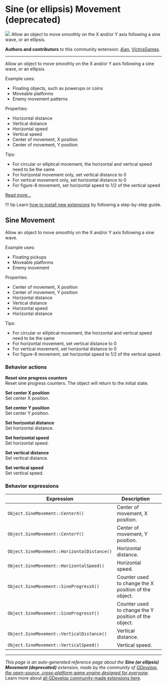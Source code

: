 # Sine (or ellipsis) Movement (deprecated)

<img src="https://resources.gdevelop-app.com/assets/Icons/sine-wave.svg" class="extension-icon"></img>
Allow an object to move smoothly on the X and/or Y axis following a sine wave, or an ellipsis.

**Authors and contributors** to this community extension: [4ian](https://gd.games/4ian), [VictrisGames](https://gd.games/VictrisGames).

---

Allow an object to move smoothly on the X and/or Y axis following a sine wave, or an ellipsis.


Example uses:

- Floating objects, such as powerups or coins
- Moveable platforms
- Enemy movement patterns

Properties:

- Horizontal distance
- Vertical distance
- Horizontal speed
- Vertical speed
- Center of movement, X position
- Center of movement, Y position

Tips:

- For circular or elliptical movement, the horizontal and vertical speed need to be the same
- For horizontal movement only, set vertical distance to 0
- For vertical movement only, set horizontal distance to 0
- For figure-8 movement, set horizontal speed to 1/2 of the vertical speed

[Read more...](https://victrisgames.itch.io/extension-sinemovement-and-deptheffect)

!!! tip
    Learn [how to install new extensions](/gdevelop5/extensions/search) by following a step-by-step guide.



## Sine Movement 

Allow an object to move smoothly on the X and/or Y axis following a sine wave.

Example uses:
- Floating pickups
- Moveable platforms
- Enemy movement

Properties:
- Center of movement, X position
- Center of movement, Y position
- Horizontal distance
- Vertical distance
- Horizontal speed
- Horizontal distance

Tips:
- For circular or elliptical movement, the horizontal and vertical speed need to be the same
- For horizontal movement, set vertical distance to 0
- For vertical movement, set horizontal distance to 0
- For figure-8 movement, set horizontal speed to 1/2 of the vertical speed. 

### Behavior actions

**Reset sine progress counters**  
Reset sine progress counters. The object will return to the initial state.

**Set center X position**  
Set center X position.

**Set center Y position**  
Set center Y position.

**Set horizontal distance**  
Set horizontal distance.

**Set horizontal speed**  
Set horizontal speed.

**Set vertical distance**  
Set vertical distance.

**Set vertical speed**  
Set vertical speed.

### Behavior expressions

| Expression | Description |  |
|-----|-----|-----|
| `Object.SineMovement::CenterX()` | Center of movement, X position. ||
| `Object.SineMovement::CenterY()` | Center of movement, Y position. ||
| `Object.SineMovement::HorizontalDistance()` | Horizontal distance. ||
| `Object.SineMovement::HorizontalSpeed()` | Horizontal speed. ||
| `Object.SineMovement::SineProgressX()` | Counter used to change the X position of the object. ||
| `Object.SineMovement::SineProgressY()` | Counter used to change the Y position of the object. ||
| `Object.SineMovement::VerticalDistance()` | Vertical distance. ||
| `Object.SineMovement::VerticalSpeed()` | Vertical speed. ||

---

*This page is an auto-generated reference page about the **Sine (or ellipsis) Movement (deprecated)** extension, made by the community of [GDevelop, the open-source, cross-platform game engine designed for everyone](https://gdevelop.io/).* Learn more about [all GDevelop community-made extensions here](/gdevelop5/extensions).